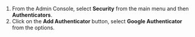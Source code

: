 1. From the Admin Console, select **Security** from the main menu and then **Authenticators**.
2. Click on the **Add Authenticator** button, select **Google Authenticator** from the options.
